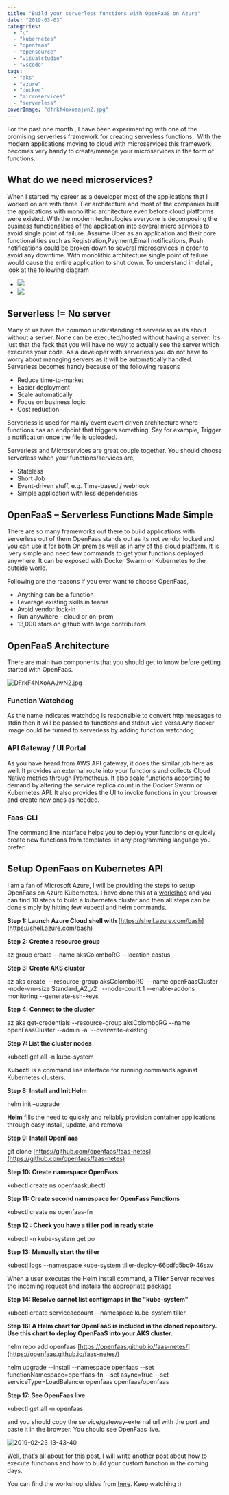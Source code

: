 ```yaml
---
title: "Build your serverless functions with OpenFaaS on Azure"
date: "2019-03-03"
categories: 
  - "c"
  - "kubernetes"
  - "openfaas"
  - "opensource"
  - "visualstudio"
  - "vscode"
tags: 
  - "aks"
  - "azure"
  - "docker"
  - "microservices"
  - "serverless"
coverImage: "dfrkf4nxoaajwn2.jpg"
---
```


For the past one month , I have been experimenting with one of the promising serverless framework for creating serverless functions.  With the modern applications moving to cloud with microservices this framework becomes very handy to create/manage your microservices in the form of functions.

## What do we need microservices?

When I started my career as a developer most of the applications that I worked on are with three Tier architecture and most of the companies built the applications with monolithic architecture even before cloud platforms were existed. With the modern technologies everyone is decomposing the business functionalities of the application into several micro services to avoid single point of failure. Assume Uber as an application and their core functionalities such as Registration,Payment,Email notifications, Push notifications could be broken down to several microservices in order to avoid any downtime. With monolithic architecture single point of failure would cause the entire application to shut down. To understand in detail, look at the following diagram

- ![](images/microservice.png)
- ![](images/monolithic.png)

## **Serverless != No server**

Many of us have the common understanding of serverless as its about without a server. None can be executed/hosted without having a server. It’s just that the fack that you will have no way to actually see the server which executes your code. As a developer with serverless you do not have to worry about managing servers as it will be automatically handled. Serverless becomes handy because of the following reasons

- Reduce time-to-market
- Easier deployment
- Scale automatically
- Focus on business logic
- Cost reduction

Serverless is used for mainly event event driven architecture where functions has an endpoint that triggers something. Say for example, Trigger a notification once the file is uploaded.

Serverless and Microservices are great couple together. You should choose serverless when your functions/services are,

- Stateless
- Short Job
- Event-driven stuff, e.g. Time-based / webhook
- Simple application with less dependencies

## OpenFaaS – Serverless Functions Made Simple

There are so many frameworks out there to build applications with serverless out of them OpenFaas stands out as its not vendor locked and you can use it for both On prem as well as in any of the cloud platform. It is  very simple and need few commands to get your functions deployed anywhere. It can be exposed with Docker Swarm or Kubernetes to the outside world.

Following are the reasons if you ever want to choose OpenFaas,

- Anything can be a function
- Leverage existing skills in teams
- Avoid vendor lock-in
- Run anywhere - cloud or on-prem
- 13,000 stars on github with large contributors

## OpenFaaS Architecture

There are main two components that you should get to know before getting started with OpenFaas.

![DFrkF4NXoAAJwN2.jpg](images/dfrkf4nxoaajwn2.jpg)

### Function Watchdog

As the name indicates watchdog is responsible to convert http messages to stdin then it will be passed to functions and stdout vice versa.Any docker image could be turned to serverless by adding function watchdog

### API Gateway / UI Portal

As you have heard from AWS API gateway, it does the similar job here as well. It provides an external route into your functions and collects Cloud Native metrics through Prometheus. It also scale functions according to demand by altering the service replica count in the Docker Swarm or Kubernetes API. It also provides the UI to invoke functions in your browser and create new ones as needed.

### Faas-CLI

The command line interface helps you to deploy your functions or quickly create new functions from templates  in any programming language you prefer.

## Setup OpenFaas on Kubernetes API

I am a fan of Microsoft Azure, I will be providing the steps to setup OpenFaas on Azure Kubernetes. I have done this at a [workshop](https://slides.com/sajeetharansinnathurai/openfaas/live#/) and you can find 10 steps to build a kubernetes cluster and then all steps can be done simply by hitting few kubectl and helm commands.

**Step 1: Launch Azure Cloud shell with** [https://shell.azure.com/bash](https://shell.azure.com/bash)

**Step 2: Create a resource group**

az group create --name aksColomboRG --location eastus

**Step 3: Create AKS cluster**

az aks create  --resource-group aksColomboRG  --name openFaasCluster --node-vm-size Standard\_A2\_v2   --node-count 1 --enable-addons monitoring --generate-ssh-keys

**Step 4: Connect to the cluster**

az aks get-credentials --resource-group aksColomboRG --name openFaasCluster --admin -a  --overwrite-existing

**Step 7: List the cluster nodes**

kubectl get all -n kube-system

**Kubectl** is a command line interface for running commands against Kubernetes clusters.

**Step 8: Install and Init Helm**

helm init –upgrade

**Helm** fills the need to quickly and reliably provision container applications through easy install, update, and removal

**Step 9: Install OpenFaas**

git clone [https://github.com/openfaas/faas-netes](https://github.com/openfaas/faas-netes)

**Step 10: Create namespace OpenFaas**

kubectl create ns openfaaskubectl

**Step 11: Create second namespace for OpenFass Functions**

kubectl create ns openfaas-fn

**Step 12 : Check you have a tiller pod in ready state**

kubectl -n kube-system get po

**Step 13: Manually start the tiller**

kubectl logs --namespace kube-system tiller-deploy-66cdfd5bc9-46sxv

When a user executes the Helm install command, a **Tiller** Server receives the incoming request and installs the appropriate package

**Step 14: Resolve cannot list configmaps in the "kube-system"**

kubectl create serviceaccount --namespace kube-system tiller

**Step 16: A Helm chart for OpenFaaS is included in the cloned repository. Use this chart to deploy OpenFaaS into your AKS cluster.**

helm repo add openfaas [https://openfaas.github.io/faas-netes/](https://openfaas.github.io/faas-netes/)

helm upgrade --install --namespace openfaas --set functionNamespace=openfaas-fn --set async=true --set serviceType=LoadBalancer openfaas openfaas/openfaas

**Step 17: See OpenFaas live**

kubectl get all -n openfaas

and you should copy the service/gateway-external url with the port and paste it in the browser. You should see OpenFaas live.

![2019-02-23_13-43-40](images/2019-02-23_13-43-40.png)

Well, that’s all about for this post, I will write another post about how to execute functions and how to build your custom function in the coming days.

You can find the workshop slides from [here](https://slides.com/sajeetharansinnathurai/openfaas/live#/). Keep watching :)
